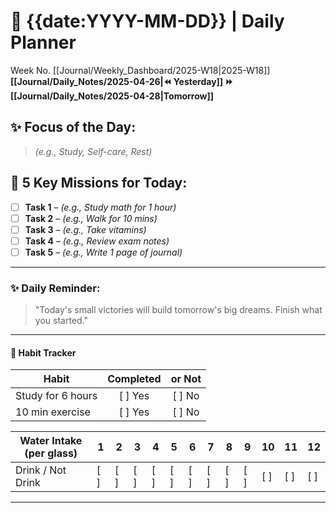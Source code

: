 # 🌼 **{{date:YYYY-MM-DD}}** | Daily Planner

Week No. [[Journal/Weekly_Dashboard/2025-W18|2025-W18]]
**[[Journal/Daily_Notes/2025-04-26|⏪ Yesterday]] ⏩ [[Journal/Daily_Notes/2025-04-28|Tomorrow]]**

## ✨ Focus of the Day:  
> *(e.g., Study, Self-care, Rest)*

## 🌸 5 Key Missions for Today:
- [ ] **Task 1** – *(e.g., Study math for 1 hour)*
- [ ] **Task 2** – *(e.g., Walk for 10 mins)*
- [ ] **Task 3** – *(e.g., Take vitamins)*
- [ ] **Task 4** – *(e.g., Review exam notes)*
- [ ] **Task 5** – *(e.g., Write 1 page of journal)*

---

### ✨ Daily Reminder:  
>"Today's small victories will build tomorrow's big dreams. Finish what you started."

---

#### 📌 Habit Tracker
| Habit             | Completed | or Not |
| ----------------- | :-------: | :----: |
| Study for 6 hours |  [ ] Yes  | [ ] No |
| 10 min exercise   |  [ ] Yes  | [ ] No |

| Water Intake (per glass) | 1   | 2   | 3   | 4   | 5   | 6   | 7   | 8   | 9   | 10  | 11  | 12  |
| ------------------------ | --- | --- | --- | --- | --- | --- | --- | --- | --- | --- | --- | --- |
| Drink / Not Drink        | [ ] | [ ] | [ ] | [ ] | [ ] | [ ] | [ ] | [ ] | [ ] | [ ] | [ ] | [ ] |

---




